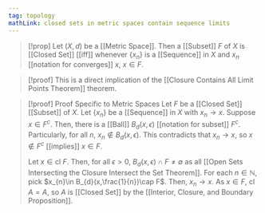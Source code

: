```yaml
---
tag: topology
mathLink: closed sets in metric spaces contain sequence limits
---
```

>[!prop]
>Let $(X,d)$ be a [[Metric Space]]. Then a [[Subset]] $F$ of $X$ is [[Closed Set]] [[iff]] whenever $\{x_{n}\}$ is a [[Sequence]] in $X$ and $x_{n}$ [[notation for converges]] $x$, $x\in F$.

>[!proof]
>This is a direct implication of the [[Closure Contains All Limit Points Theorem]] theorem. 

>[!proof] Proof Specific to Metric Spaces
>Let $F$ be a [[Closed Set]] [[Subset]] of $X$. Let $\{x_{n}\}$ be a [[Sequence]] in $X$ with $x_{n}\rightarrow x$. Suppose $x\in F^c$. Then, there is a [[Ball]] $B_{d}(x,\epsilon)$ [[notation for subset]] $F^c$. Particularly, for all $n$, $x_{n}\notin B_{d}(x,\epsilon)$. This contradicts that $x_{n}\rightarrow x$, so $x\notin F^c$ [[implies]] $x\in F$. 
>
>Let $x\in \text{cl }F$. Then, for all $\epsilon>0$, $B_{d}(x,\epsilon)\cap F≠\emptyset$ as all [[Open Sets Intersecting the Closure Intersect the Set Theorem]]. For each $n\in \mathbb{N}$, pick $x_{n}\in B_{d}(x,\frac{1}{n})\cap F$. Then, $x_{n}\rightarrow x$. As $x\in F$, $\text{cl }A=A$, so $A$ is [[Closed Set]] by the [[Interior, Closure, and Boundary Proposition]].
